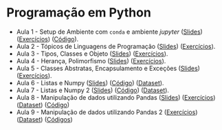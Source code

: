 # Programação em Python

* Aula 1 - Setup de Ambiente com `conda` e ambiente *jupyter* ([Slides](https://github.com/ai2-education-fiep-turma-4/02-programacao-python/blob/master/slides/aula1/02_python.pdf)) ([Exercícios](https://github.com/ai2-education-fiep-turma-4/02-programacao-python/tree/master/exercicios/aula1)) ([Código](https://github.com/ai2-education-fiep-turma-4/02-programacao-python/blob/master/src/aula1)).
* Aula 2 - Tópicos de Linguagens de Programação ([Slides](https://github.com/ai2-education-fiep-turma-4/02-programacao-python/blob/master/slides/aula2/slides.pdf)) ([Exercícios](https://github.com/ai2-education-fiep-turma-4/02-programacao-python/tree/master/exercicios/aula2)).
* Aula 3 - Tipos, Classes e Objeto ([Slides](https://github.com/ai2-education-fiep-turma-4/02-programacao-python/blob/master/slides/aula3/02_python_POO.pdf)) ([Exercícios](https://github.com/ai2-education-fiep-turma-4/02-programacao-python/tree/master/exercicios/aula3)).
* Aula 4 - Herança, Polimorfismo ([Slides](https://github.com/ai2-education-fiep-turma-4/02-programacao-python/blob/master/slides/aula4/04_python_heranca.pdf)) ([Exercícios](https://github.com/ai2-education-fiep-turma-4/02-programacao-python/tree/master/exercicios/aula4)).
* Aula 5 - Classes Abstratas, Encapsulamento e Exceções ([Slides](https://github.com/ai2-education-fiep-turma-4/02-programacao-python/blob/master/slides/aula5/diagramas.pdf)) ([Exercícios](https://github.com/ai2-education-fiep-turma-4/02-programacao-python/tree/master/exercicios/aula5)).
* Aula 6 - Listas e Numpy ([Slides](https://github.com/ai2-education-fiep-turma-4/02-programacao-python/blob/master/slides/aula6/06_Numpy.pdf)) ([Código](https://github.com/ai2-education-fiep-turma-4/02-programacao-python/blob/master/src/aula6)) ([Dataset](https://github.com/ai2-education-fiep-turma-4/02-programacao-python/tree/master/src/aula6/data)).
* Aula 7 - Listas e Numpy 2 ([Slides](https://github.com/ai2-education-fiep-turma-4/02-programacao-python/blob/master/slides/aula7/07-matriz_numpy.pdf)) ([Código](https://github.com/ai2-education-fiep-turma-4/02-programacao-python/blob/master/src/aula7)) ([Dataset](https://github.com/ai2-education-fiep-turma-4/02-programacao-python/tree/master/src/aula7/data)).
* Aula 8 - Manipulação de dados utilizando Pandas ([Slides](https://github.com/ai2-education-fiep-turma-4/02-programacao-python/blob/master/slides/aula8/08-Pandas.pdf)) ([Exercícios](https://github.com/ai2-education-fiep-turma-4/02-programacao-python/tree/master/exercicios/aula8))([Dataset](https://github.com/ai2-education-fiep-turma-4/02-programacao-python/tree/master/src/aula8/data)) ([Código](https://github.com/ai2-education-fiep-turma-4/02-programacao-python/blob/master/src/aula8))
* Aula 9 - Manipulação de dados utilizando Pandas 2 ([Exercícios](https://github.com/ai2-education-fiep-turma-4/02-programacao-python/tree/master/exercicios/aula9))([Dataset](https://github.com/ai2-education-fiep-turma-4/02-programacao-python/tree/master/src/aula9/data)) ([Códigos](https://github.com/ai2-education-fiep-turma-4/02-programacao-python/blob/master/src/aula9))

